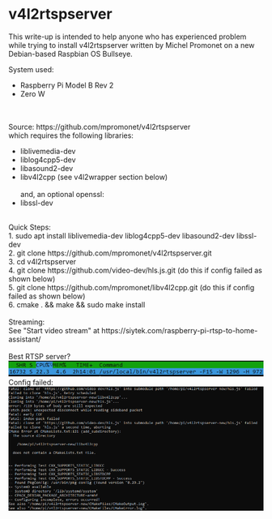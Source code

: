 # v4l2rtspserver
This write-up is intended to help anyone who has experienced problem while trying to install v4l2rtspserver written by Michel Promonet on a new Debian-based Raspbian OS Bullseye.

System used: <ul>
<li>Raspberry Pi Model B Rev 2</li>
<li> Zero W</li></ul></br></br>
Source:  https://github.com/mpromonet/v4l2rtspserver </br>
which requires the following libraries:
<ul>
  <li>liblivemedia-dev</li>
  <li>liblog4cpp5-dev</li>
  <li>libasound2-dev</li>
  <li>libv4l2cpp (see v4l2wrapper section below)</li></br>
and, an optional openssl:
  <li>libssl-dev</li>
</ul></br>
  Quick Steps:</br>
1.	sudo apt install liblivemedia-dev liblog4cpp5-dev libasound2-dev libssl-dev</br>
2.	git clone https://github.com/mpromonet/v4l2rtspserver.git</br>
3.	cd v4l2rtspserver</br>
4.	git clone https://github.com/video-dev/hls.js.git (do this if config failed as shown below)</br>
5.	git clone https://github.com/mpromonet/libv4l2cpp.git (do this if config failed as shown below)</br>
6.	cmake . && make && sudo make install</br></br>
Streaming: <br>
See "Start video stream" at https://siytek.com/raspberry-pi-rtsp-to-home-assistant/<br><br>
Best RTSP server?<br>
<img src="https://github.com/itbuilder-net/v4l2rtspserver/blob/main/v4l2rtspserver-live.png"><br>
Config failed:<br>
<img src="https://github.com/itbuilder-net/v4l2rtspserver/blob/main/clone-failed.png">


